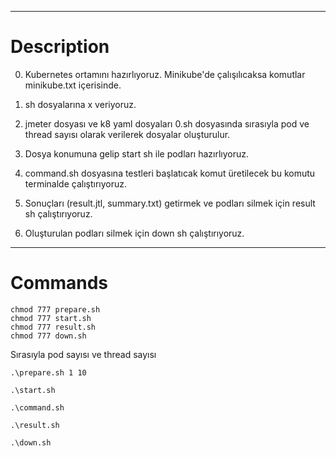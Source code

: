 *******************
# Description

0. Kubernetes ortamını hazırlıyoruz. Minikube'de çalışılıcaksa komutlar minikube.txt içerisinde.

1. sh dosyalarına x veriyoruz.

2. jmeter dosyası ve k8 yaml dosyaları 0.sh dosyasında sırasıyla pod ve thread sayısı olarak verilerek dosyalar oluşturulur.

3. Dosya konumuna gelip start sh ile podları hazırlıyoruz.

4. command.sh dosyasına testleri başlatıcak komut üretilecek bu komutu terminalde çalıştırıyoruz.

5. Sonuçları (result.jtl, summary.txt) getirmek ve podları silmek için result sh çalıştırıyoruz.

6. Oluşturulan podları silmek için down sh çalıştırıyoruz.

*******************
# Commands

```
chmod 777 prepare.sh
chmod 777 start.sh
chmod 777 result.sh
chmod 777 down.sh
```
Sırasıyla pod sayısı ve thread sayısı
```
.\prepare.sh 1 10
```

```
.\start.sh
```

```
.\command.sh
```

```
.\result.sh
```

```
.\down.sh
```
